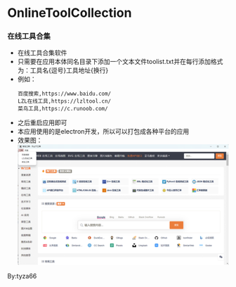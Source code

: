 # OnlineToolCollection
### 在线工具合集
- 在线工具合集软件
- 只需要在应用本体同名目录下添加一个文本文件toolist.txt并在每行添加格式为：工具名{逗号}工具地址{换行}
- 例如：
    ```
    百度搜索,https://www.baidu.com/
    LZL在线工具,https://lzltool.cn/
    菜鸟工具,https://c.runoob.com/
    ```
- 之后重启应用即可
- 本应用使用的是electron开发，所以可以打包成各种平台的应用
- 效果图：
    ![Alt text](image.png)

By:tyza66

